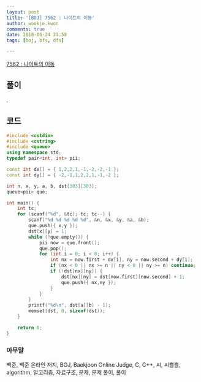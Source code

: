 ```yaml
---
layout: post
title: '[BOJ] 7562 : 나이트의 이동'
author: wookje.kwon
comments: true
date: 2018-06-24 21:58
tags: [boj, bfs, dfs]

---
```


[7562 : 나이트의 이동](https://www.acmicpc.net/problem/7562)  

## 풀이

.

## 코드

```cpp
#include <cstdio>
#include <cstring>
#include <queue>
using namespace std;
typedef pair<int, int> pii;

const int dx[] = { 1,2,2,1,-1,-2,-2,-1 };
const int dy[] = { -2,-1,1,2,2,1,-1,-2 };

int n, x, y, a, b, dst[303][303];
queue<pii> que;

int main() {
    int tc;
    for (scanf("%d", &tc); tc; tc--) {
        scanf("%d %d %d %d %d", &n, &x, &y, &a, &b);
        que.push({ x,y });
        dst[x][y] = 1;
        while (!que.empty()) {
            pii now = que.front();
            que.pop();
            for (int i = 0; i < 8; i++) {
                int nx = now.first + dx[i], ny = now.second + dy[i];
                if (nx < 0 || nx >= n || ny < 0 || ny >= n) continue;
                if (!dst[nx][ny]) {
                    dst[nx][ny] = dst[now.first][now.second] + 1;
                    que.push({ nx,ny });
                }
            }
        }
        printf("%d\n", dst[a][b] - 1);
        memset(dst, 0, sizeof(dst));
    }

    return 0;
}
```

### 아무말  
백준, 백준 온라인 저지, BOJ, Baekjoon Online Judge, C, C++, 씨, 씨쁠쁠, algorithm, 알고리즘, 자료구조, 문제, 문제 풀이, 풀이
